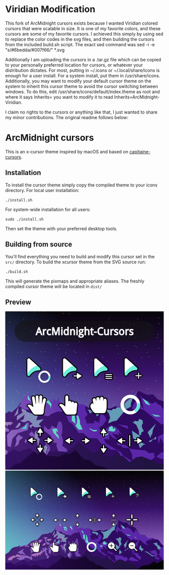 # Viridian Modification

This fork of ArcMidnight cursors exists because I wanted Viridian colored cursors that were scalable in size. It is one of my favorite colors, and these cursors are some of my favorite cursors. I achieved this simply by using sed to replace the color codes in the svg files, and then building the cursors from the included build.sh script. The exact sed command was sed -i -e "s/#6bedda/#007f66/" *.svg 

Additionally I am uploading the cursors in a .tar.gz file which can be copied to your personally preferred location for cursors, or whatever your distribution dictates. For most, putting in ~/.icons or ~/.local/share/icons is enough for a user install. For a system install, put them in /usr/share/icons. Additionally, you may want to modify your default cursor theme on the system to inherit this cursor theme to avoid the cursor switching between windows. To do this, edit /usr/share/icons/default/index.theme as root and where it says Inherits= you want to modify it to read Inherits=ArcMidnight-Viridian.

I claim no rights to the cursors or anything like that, I just wanted to share my minor contributions. The original readme follows below:

# ArcMidnight cursors
This is an x-cursor theme inspired by macOS and
based on [capitaine-cursors](https://github.com/keeferrourke/capitaine-cursors).

## Installation
To install the cursor theme simply copy the compiled theme to your icons
directory. For local user installation:

```
./install.sh
```

For system-wide installation for all users:

```
sudo ./install.sh
```

Then set the theme with your preferred desktop tools.

## Building from source
You'll find everything you need to build and modify this cursor set in
the `src/` directory. To build the xcursor theme from the SVG source
run:

```
./build.sh
```

This will generate the pixmaps and appropriate aliases.
The freshly compiled cursor theme will be located in `dist/`

## Preview
![ArcMidnight](view-1.png)
![ArcMidnight](view-2.png)
